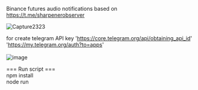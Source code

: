 Binance futures audio notifications based on https://t.me/sharpenerobserver

![Capture2323](https://github.com/user-attachments/assets/d5583b58-ce98-424c-ab4d-ba0909f9b3c7)

for create telegram API key 'https://core.telegram.org/api/obtaining_api_id' 'https://my.telegram.org/auth?to=apps' <br><br>
![image](https://github.com/user-attachments/assets/539ca06f-c555-4ae3-a496-458a3b5639ee)

=== Run script ===<br>
npm install<br>
node run
